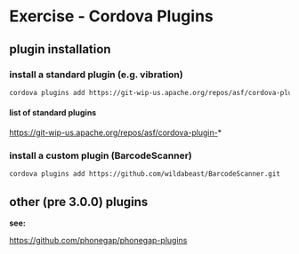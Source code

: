 # Exercise - Cordova Plugins

## plugin installation

### install a standard plugin (e.g. vibration)
```bash
cordova plugins add https://git-wip-us.apache.org/repos/asf/cordova-plugin-vibration.git
```

#### list of standard plugins

https://git-wip-us.apache.org/repos/asf/cordova-plugin-*

### install a custom plugin (BarcodeScanner)

```bash
cordova plugins add https://github.com/wildabeast/BarcodeScanner.git
```


## other (pre 3.0.0) plugins

**see:**

https://github.com/phonegap/phonegap-plugins
